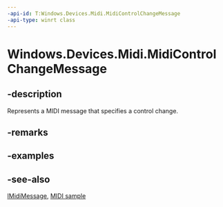 ```yaml
---
-api-id: T:Windows.Devices.Midi.MidiControlChangeMessage
-api-type: winrt class
---
```


<!-- Class syntax.
public class MidiControlChangeMessage : Windows.Devices.Midi.IMidiControlChangeMessage, Windows.Devices.Midi.IMidiMessage
-->

# Windows.Devices.Midi.MidiControlChangeMessage

## -description
Represents a MIDI message that specifies a control change.

## -remarks

## -examples

## -see-also
[IMidiMessage](imidimessage.md), [MIDI  sample](http://go.microsoft.com/fwlink/p/?LinkID=394281)